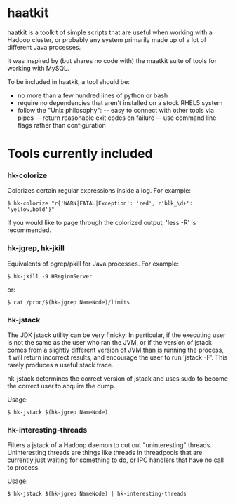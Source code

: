 haatkit
=======

haatkit is a toolkit of simple scripts that are useful when working with a
Hadoop cluster, or probably any system primarily made up of a lot of different
Java processes.

It was inspired by (but shares no code with) the maatkit suite of tools for
working with MySQL.

To be included in haatkit, a tool should be:
- no more than a few hundred lines of python or bash
- require no dependencies that aren't installed on a stock RHEL5 system
- follow the "Unix philosophy":
-- easy to connect with other tools via pipes
-- return reasonable exit codes on failure
-- use command line flags rather than configuration


Tools currently included
=========================


### hk-colorize

Colorizes certain regular expressions inside a log. For example:

    $ hk-colorize "r{'WARN|FATAL|Exception': 'red', r'blk_\d+': 'yellow,bold'}"

If you would like to page through the colorized output, 'less -R' is recommended.

### hk-jgrep, hk-jkill

Equivalents of pgrep/pkill for Java processes. For example:

    $ hk-jkill -9 HRegionServer

or:

    $ cat /proc/$(hk-jgrep NameNode)/limits

### hk-jstack

The JDK jstack utility can be very finicky. In particular, if the executing
user is not the same as the user who ran the JVM, or if the version of jstack
comes from a slightly different version of JVM than is running the process,
it will return incorrect results, and encourage the user to run 'jstack -F'.
This rarely produces a useful stack trace.

hk-jstack determines the correct version of jstack and uses sudo to become
the correct user to acquire the dump.

Usage:

    $ hk-jstack $(hk-jgrep NameNode)

### hk-interesting-threads

Filters a jstack of a Hadoop daemon to cut out "uninteresting" threads.
Uninteresting threads are things like threads in threadpools that are currently
just waiting for something to do, or IPC handlers that have no call to
process.

Usage:

    $ hk-jstack $(hk-jgrep NameNode) | hk-interesting-threads
